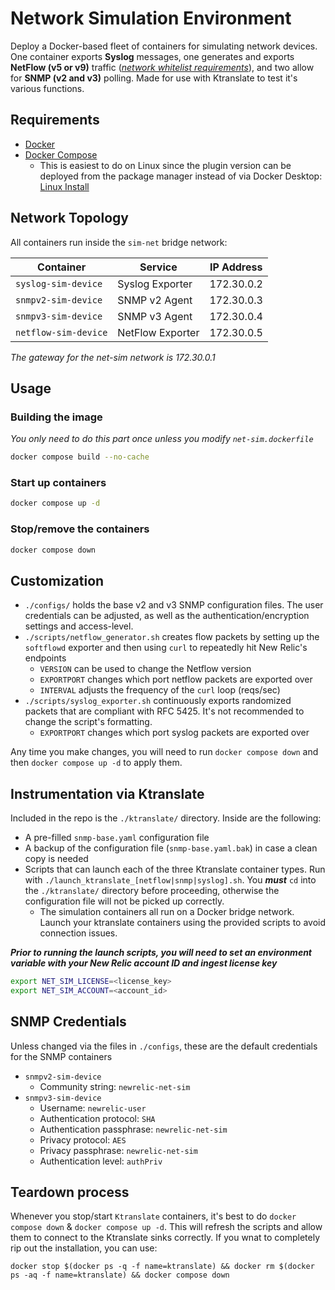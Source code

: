 # Network Simulation Environment

Deploy a Docker-based fleet of containers for simulating network devices. One container exports **Syslog** messages, one generates and exports **NetFlow (v5 or v9)** traffic (*[network whitelist requirements](https://docs.newrelic.com/install/npm/?region=us&installation=docker)*), and two allow for **SNMP (v2 and v3)** polling. Made for use with Ktranslate to test it's various functions.

## Requirements

- [Docker](https://docs.docker.com/engine/install/)
- [Docker Compose](https://docs.docker.com/compose/install/)
  - This is easiest to do on Linux since the plugin version can be deployed from the package manager instead of via Docker Desktop: [Linux Install](https://docs.docker.com/compose/install/linux/#install-using-the-repository)


## Network Topology

All containers run inside the `sim-net` bridge network:

| Container            | Service           | IP Address    |
|----------------------|-------------------|---------------|
| `syslog-sim-device`  | Syslog Exporter   | 172.30.0.2    |
| `snmpv2-sim-device`  | SNMP v2 Agent     | 172.30.0.3    | 
| `snmpv3-sim-device`  | SNMP v3 Agent     | 172.30.0.4    |
| `netflow-sim-device` | NetFlow Exporter  | 172.30.0.5    |

*The gateway for the net-sim network is 172.30.0.1*

## Usage
### Building the image
*You only need to do this part once unless you modify `net-sim.dockerfile`*
```bash
docker compose build --no-cache
```
### Start up containers
```bash
docker compose up -d
```

### Stop/remove the containers
```bash
docker compose down
```

## Customization
- `./configs/` holds the base v2 and v3 SNMP configuration files. The user credentials can be adjusted, as well as the authentication/encryption settings and access-level.
- `./scripts/netflow_generator.sh` creates flow packets by setting up the `softflowd` exporter and then using `curl` to repeatedly hit New Relic's endpoints
  - `VERSION` can be used to change the Netflow version
  - `EXPORTPORT` changes which port netflow packets are exported over
  - `INTERVAL` adjusts the frequency of the `curl` loop (reqs/sec)
- `./scripts/syslog_exporter.sh` continuously exports randomized packets that are compliant with RFC 5425. It's not recommended to change the script's formatting.
  - `EXPORTPORT` changes which port syslog packets are exported over

Any time you make changes, you will need to run `docker compose down` and then `docker compose up -d` to apply them.

## Instrumentation via Ktranslate
Included in the repo is the `./ktranslate/` directory. Inside are the following:
- A pre-filled `snmp-base.yaml` configuration file
- A backup of the configuration file (`snmp-base.yaml.bak`) in case a clean copy is needed
- Scripts that can launch each of the three Ktranslate container types. Run with `./launch_ktranslate_[netflow|snmp|syslog].sh`. You ***must*** `cd` into the `./ktranslate/` directory before proceeding, otherwise the configuration file will not be picked up correctly.
  - The simulation containers all run on a Docker bridge network. Launch your ktranslate containers using the provided scripts to avoid connection issues.

***Prior to running the launch scripts, you will need to set an environment variable with your New Relic account ID and ingest license key***
```bash
export NET_SIM_LICENSE=<license_key>
export NET_SIM_ACCOUNT=<account_id>
```

## SNMP Credentials
Unless changed via the files in `./configs`, these are the default credentials for the SNMP containers
- `snmpv2-sim-device`
    - Community string: `newrelic-net-sim`
- `snmpv3-sim-device`
    - Username: `newrelic-user`
    - Authentication protocol: `SHA`
    - Authentication passphrase: `newrelic-net-sim`
    - Privacy protocol: `AES`
    - Privacy passphrase: `newrelic-net-sim`
    - Authentication level: `authPriv`

## Teardown process
Whenever you stop/start `Ktranslate` containers, it's best to do `docker compose down` & `docker compose up -d`. This will refresh the scripts and allow them to connect to the Ktranslate sinks correctly. If you wnat to completely rip out the installation, you can use:
```
docker stop $(docker ps -q -f name=ktranslate) && docker rm $(docker ps -aq -f name=ktranslate) && docker compose down
```
